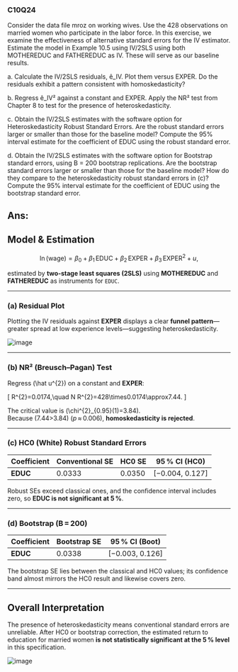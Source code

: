 ### C10Q24

Consider the data file mroz on working wives. Use the 428 observations on married women who participate in the labor force. In this exercise, we examine the effectiveness of alternative standard errors for the IV estimator. Estimate the model in Example 10.5 using IV/2SLS using both MOTHEREDUC and FATHEREDUC as IV. These will serve as our baseline results.

a. Calculate the IV/2SLS residuals, ê_IV. Plot them versus EXPER. Do the residuals exhibit a pattern consistent with homoskedasticity?

b. Regress ê_IV² against a constant and EXPER. Apply the NR² test from Chapter 8 to test for the presence of heteroskedasticity.

c. Obtain the IV/2SLS estimates with the software option for Heteroskedasticity Robust Standard Errors. Are the robust standard errors larger or smaller than those for the baseline model? Compute the 95% interval estimate for the coefficient of EDUC using the robust standard error.

d. Obtain the IV/2SLS estimates with the software option for Bootstrap standard errors, using B = 200 bootstrap replications. Are the bootstrap standard errors larger or smaller than those for the baseline model? How do they compare to the heteroskedasticity robust standard errors in (c)? Compute the 95% interval estimate for the coefficient of EDUC using the bootstrap standard error.

## Ans:

## Model & Estimation  

$$
\ln(\text{wage}) = \beta_0 + \beta_1\,\text{EDUC} + \beta_2\,\text{EXPER} + \beta_3\,\text{EXPER}^2 + u,
$$

estimated by **two‑stage least squares (2SLS)** using **MOTHEREDUC** and **FATHEREDUC** as instruments for `EDUC`.

---

### (a) Residual Plot  
Plotting the IV residuals against **EXPER** displays a clear **funnel pattern**—greater spread at low experience levels—suggesting heteroskedasticity.

![image](https://github.com/user-attachments/assets/4e05fabf-230c-4288-b918-b673d10929e5)

---

### (b) NR² (Breusch–Pagan) Test  

Regress \(\hat u^{2}\) on a constant and **EXPER**:

\[
R^{2}=0.0174,\quad
N R^{2}=428\times0.0174\approx7.44.
\]

The critical value is \(\chi^{2}_{0.95}(1)=3.84\).  
Because \(7.44>3.84\) (*p* ≈ 0.006), **homoskedasticity is rejected**.

---

### (c) HC0 (White) Robust Standard Errors

| Coefficient | Conventional SE | HC0 SE | 95 % CI (HC0) |
|-------------|-----------------|--------|---------------|
| **EDUC** | 0.0333 | 0.0350 | [−0.004, 0.127] |

Robust SEs exceed classical ones, and the confidence interval includes zero, so **EDUC is not significant at 5 %**.

---

### (d) Bootstrap (B = 200)

| Coefficient | Bootstrap SE | 95 % CI (Boot) |
|-------------|--------------|----------------|
| **EDUC** | 0.0338 | [−0.003, 0.126] |

The bootstrap SE lies between the classical and HC0 values; its confidence band almost mirrors the HC0 result and likewise covers zero.

---

## Overall Interpretation  

The presence of heteroskedasticity means conventional standard errors are unreliable. After HC0 or bootstrap correction, the estimated return to education for married women **is not statistically significant at the 5 % level** in this specification.

![image](https://github.com/user-attachments/assets/5f7841c5-f168-4a27-b2d0-b1e74c00f1ed)
